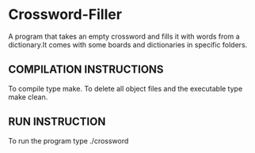 # Crossword-Filler
A program that takes an empty crossword and fills it with words from a dictionary.It comes with some boards and dictionaries in 
specific folders.


## COMPILATION INSTRUCTIONS

To compile type make.
To delete all object files and the executable type make clean.

## RUN INSTRUCTION 

To run the program type ./crossword <Board File> <Dictionary File>
